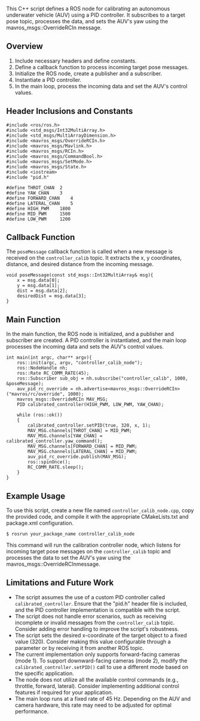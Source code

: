 This C++ script defines a ROS node for calibrating an autonomous underwater vehicle (AUV) using a PID controller. It subscribes to a target pose topic, processes the data, and sets the AUV's yaw using the mavros_msgs::OverrideRCIn message.

## Overview

1.  Include necessary headers and define constants.
2.  Define a callback function to process incoming target pose messages.
3.  Initialize the ROS node, create a publisher and a subscriber.
4.  Instantiate a PID controller.
5.  In the main loop, process the incoming data and set the AUV's control values.

## Header Inclusions and Constants
```
#include <ros/ros.h>
#include <std_msgs/Int32MultiArray.h>
#include <std_msgs/MultiArrayDimension.h>
#include <mavros_msgs/OverrideRCIn.h>
#include <mavros_msgs/Mavlink.h>
#include <mavros_msgs/RCIn.h>
#include <mavros_msgs/CommandBool.h>
#include <mavros_msgs/SetMode.h>
#include <mavros_msgs/State.h>
#include <iostream>
#include "pid.h"

#define THROT_CHAN 	2
#define YAW_CHAN 	3
#define FORWARD_CHAN 	4
#define LATERAL_CHAN	5
#define HIGH_PWM	1800
#define MID_PWM 	1500
#define LOW_PWM 	1200
```

## Callback Function

The `poseMessage` callback function is called when a new message is received on the `controller_calib` topic. It extracts the x, y coordinates, distance, and desired distance from the incoming message.
```
void poseMessage(const std_msgs::Int32MultiArray& msg){
    x = msg.data[0];
    y = msg.data[1];
    dist = msg.data[2];
    desiredDist = msg.data[3];
}
```

## Main Function

In the main function, the ROS node is initialized, and a publisher and subscriber are created. A PID controller is instantiated, and the main loop processes the incoming data and sets the AUV's control values.
```
int main(int argc, char** argv){
    ros::init(argc, argv, "controller_calib_node");
    ros::NodeHandle nh;
    ros::Rate RC_COMM_RATE(45);
    ros::Subscriber sub_obj = nh.subscribe("controller_calib", 1000, &poseMessage);
    auv_pid_rc_override = nh.advertise<mavros_msgs::OverrideRCIn>("mavros/rc/override", 1000);
    mavros_msgs::OverrideRCIn MAV_MSG;
    PID calibrated_controller(HIGH_PWM, LOW_PWM, YAW_CHAN);

    while (ros::ok())
    {
        calibrated_controller.setPID(true, 320, x, 1);
        MAV_MSG.channels[THROT_CHAN] = MID_PWM;
        MAV_MSG.channels[YAW_CHAN] = calibrated_controller.yaw_command();
        MAV_MSG.channels[FORWARD_CHAN] = MID_PWM;
        MAV_MSG.channels[LATERAL_CHAN] = MID_PWM;
        auv_pid_rc_override.publish(MAV_MSG);
        ros::spinOnce();
        RC_COMM_RATE.sleep();
    }
}
```

## Example Usage

To use this script, create a new file named `controller_calib_node.cpp`, copy the provided code, and compile it with the appropriate CMakeLists.txt and package.xml configuration.
```
$ rosrun your_package_name controller_calib_node
```

This command will run the calibration controller node, which listens for incoming target pose messages on the `controller_calib` topic and processes the data to set the AUV's yaw using the mavros_msgs::OverrideRCInmessage.

## Limitations and Future Work

-   The script assumes the use of a custom PID controller called `calibrated_controller`. Ensure that the "pid.h" header file is included, and the PID controller implementation is compatible with the script.
-   The script does not handle error scenarios, such as receiving incomplete or invalid messages from the `controller_calib` topic. Consider adding error handling to improve the script's robustness.
-   The script sets the desired x-coordinate of the target object to a fixed value (320). Consider making this value configurable through a parameter or by receiving it from another ROS topic.
-   The current implementation only supports forward-facing cameras (mode 1). To support downward-facing cameras (mode 2), modify the `calibrated_controller.setPID()` call to use a different mode based on the specific application.
-   The node does not utilize all the available control commands (e.g., throttle, forward, lateral). Consider implementing additional control features if required for your application.
-   The main loop runs at a fixed rate of 45 Hz. Depending on the AUV and camera hardware, this rate may need to be adjusted for optimal performance.